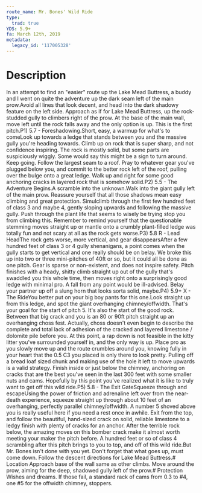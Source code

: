 ```yaml
---
route_name: Mr. Bones' Wild Ride
type:
  trad: true
YDS: 5.9+
fa: March 12th, 2019
metadata:
  legacy_id: '117005328'
---
```

# Description
In an attempt to find an "easier" route up the Lake Mead Buttress, a buddy and I went on quite the adventure up the dark seam left of the main prow.Avoid all lines that look decent, and head into the dark shadowy feature on the left side. Approach as if for Lake Mead Buttress, up the rock-studded gully to climbers right of the prow. At the base of the main wall, move left until the rock falls away and the only option is up. This is the first pitch.P1) 5.7 - Foreshadowing.Short, easy, a warmup for what's to comeLook up towards a ledge that stands between you and the massive gully you're heading towards. Climb up on rock that is super sharp, and not confidence inspiring. The rock is mostly solid, but some parts are suspiciously wiggly. Some would say this might be a sign to turn around. Keep going. Follow the largest seam to a roof. Pray to whatever gear you've plugged below you, and commit to the better rock left of the roof, pulling over the bulge onto a great ledge. Walk up and right for some good anchoring cracks in layered rock that is somehow solid.P2) 5.5 - The Adventure Begins.A scramble into the unknown.Walk into the giant gully left of the main prow. Reassure yourself that all those shadows mean easy climbing and great protection. Simulclimb through the first few hundred feet of class 3 and maybe 4, gently sloping upwards and following the massive gully. Push through the plant life that seems to wisely be trying stop you from climbing this. Remember to remind yourself that the questionable stemming moves straight up or mantle onto a crumbly plant-filled ledge was totally fun and not scary at all as the rock gets worse.P3) 5.8 R - Lead HeadThe rock gets worse, more vertical, and gear disappearsAfter a few hundred feet of class 3 or 4 gully shenanigans, a point comes when the gully starts to get vertical and one really should be on belay. We broke this up into two or three mini-pitches of 40ft or so, but it could all be done as one pitch. Gear is sparse or non-existent, and does not inspire safety. Pitch finishes with a heady, shitty climb straight up out of the gully that's swaddled you this whole time, then moves right onto a surprisingly good ledge with minimal pro. A fall from any point would be ill-advised. Belay your partner up off a slung horn that looks sorta solid, maybe.P4) 5.9+ X - The RideYou better put on your big boy pants for this one.Look straight up from this ledge, and spot the giant overhanging chimney/offwidth. That's your goal for the start of pitch 5. It's also the start of the good rock. Between that big crack and you is an 80 or 90ft pitch straight up an overhanging choss fest. Actually, choss doesn't even begin to describe the complete and total lack of adhesion of the cracked and layered limestone / dolomite pile before you. At this point, a rap down is not feasible in the kitty litter you've surrounded yourself in, and the only way is up. Place pro as you slowly move up and the route crumbles around you, knowing fully in your heart that the 0.5 C3 you placed is only there to look pretty. Pulling off a bread loaf sized chunk and making use of the hole it left to move upwards is a valid strategy. Finish inside or just below the chimney, anchoring on cracks that are the best you've seen in the last 300 feet with some smaller nuts and cams. Hopefully by this point you've realized what it is like to truly want to get off this wild ride.P5) 5.8 - The Exit GateSqueeze through and escapeUsing the power of friction and adrenaline left over from the near-death experience, squeeze straight up through about 10 feet of an overhanging, perfectly parallel chimney/offwidth. A number 5 shoved above you is really useful here if you need a rest once in awhile. Exit from the top, and follow the beautiful, hand-sized crack on solid, reliable limestone to a ledgy finish with plenty of cracks for an anchor. After the terrible rock below, the amazing moves on this bomber crack make it almost worth meeting your maker the pitch before. A hundred feet or so of class 4 scrambling after this pitch brings to you to top, and off of this wild ride.But Mr. Bones isn't done with you yet. Don't forget that what goes up, must come down. Follow the descent directions for Lake Mead Buttress.# Location
Approach base of the wall same as other climbs. Move around the prow, aiming for the deep, shadowed gully left of the prow.# Protection
Wishes and dreams. If those fail, a standard rack of cams from 0.3 to #4, one #5 for the offwidth chimney, stoppers.